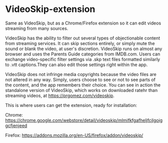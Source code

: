# VideoSkip-extension
Same as VideoSkip, but as a Chrome/Firefox extension so it can edit videos streaming from many sources.

VideoSkip has the ability to filter out several types of objectionable content from streaming services. It can skip sections entirely, or simply mute the sound or blank the video, at user's discretion. VideoSkip runs on almost any browser and uses the Parents Guide categories from IMDB.com. Users can exchange video-specific filter settings via .skp text files formatted similarly to .vtt captions.They can also edit those settings right within the app.

VideoSkip does not infringe media copyrights because the video files are not altered in any way. Simply, users choose to see or not to see parts of the content, and the app remembers their choice. You can see in action the standalone version of VideoSkip, which works on downloaded ratehr than streaming videos, at https://prgomez.com/videoskip.

This is where users can get the extension, ready for installation:

Chrome: https://chrome.google.com/webstore/detail/videoskip/mlmifkfgafheljfcjlgoiggcfjenjeed

Firefox: https://addons.mozilla.org/en-US/firefox/addon/videoskip/
